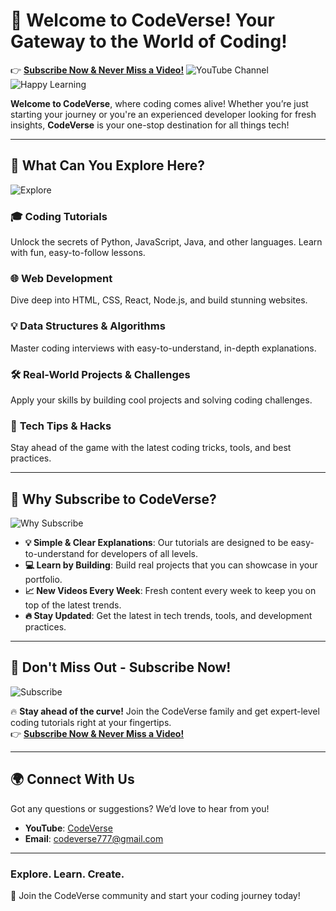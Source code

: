 
# 🎥 **Welcome to CodeVerse! Your Gateway to the World of Coding!**
👉 **[Subscribe Now & Never Miss a Video!](https://www.youtube.com/@CodeVerse-777)**
![YouTube Channel](https://img.shields.io/badge/YouTube-Channel-red?style=for-the-badge&logo=youtube)  
![Happy Learning](https://img.shields.io/badge/Happy-Learning-brightgreen?style=for-the-badge)

**Welcome to CodeVerse**, where coding comes alive! Whether you’re just starting your journey or you're an experienced developer looking for fresh insights, **CodeVerse** is your one-stop destination for all things tech!

---

## 🚀 **What Can You Explore Here?**
![Explore](https://img.shields.io/badge/Explore-Here-yellowgreen?style=for-the-badge&logo=explorer)

### 🎓 **Coding Tutorials**
Unlock the secrets of Python, JavaScript, Java, and other languages. Learn with fun, easy-to-follow lessons.

### 🌐 **Web Development**
Dive deep into HTML, CSS, React, Node.js, and build stunning websites.

### 💡 **Data Structures & Algorithms**
Master coding interviews with easy-to-understand, in-depth explanations.

### 🛠️ **Real-World Projects & Challenges**
Apply your skills by building cool projects and solving coding challenges.

### 🔧 **Tech Tips & Hacks**
Stay ahead of the game with the latest coding tricks, tools, and best practices.

---

## 📅 **Why Subscribe to CodeVerse?**
![Why Subscribe](https://img.shields.io/badge/Why-Subscribe-purple?style=for-the-badge&logo=subscribe)

- **💡 Simple & Clear Explanations**: Our tutorials are designed to be easy-to-understand for developers of all levels.
- **💻 Learn by Building**: Build real projects that you can showcase in your portfolio.
- **📈 New Videos Every Week**: Fresh content every week to keep you on top of the latest trends.
- **🔥 Stay Updated**: Get the latest in tech trends, tools, and development practices.

---

## 📲 **Don't Miss Out - Subscribe Now!**
![Subscribe](https://img.shields.io/badge/Subscribe-Now-blue?style=for-the-badge&logo=youtube)

🔥 **Stay ahead of the curve!** Join the CodeVerse family and get expert-level coding tutorials right at your fingertips.  
👉 **[Subscribe Now & Never Miss a Video!](https://www.youtube.com/@CodeVerse-777)**

---

## 🌍 **Connect With Us**
Got any questions or suggestions? We’d love to hear from you!  
- **YouTube**: [CodeVerse](https://www.youtube.com/@CodeVerse-777)  
- **Email**: [codeverse777@gmail.com](mailto:codeverse777@gmail.com)  

---

### **Explore. Learn. Create.**  
🚀 Join the CodeVerse community and start your coding journey today!
